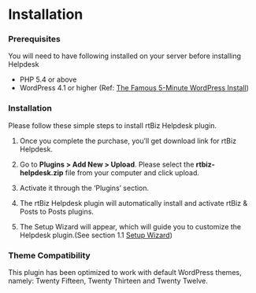 # Installation

### Prerequisites

You will need to have following installed on your server before installing Helpdesk

* PHP 5.4 or above
* WordPress 4.1 or higher (Ref: [The Famous 5-Minute WordPress Install](https://codex.wordpress.org/Installing_WordPress#Famous_5-Minute_Install))


### Installation


Please follow these simple steps to install rtBiz Helpdesk plugin.

1. Once you complete the purchase, you’ll get download link for rtBiz Helpdesk.

2. Go to **Plugins > Add New > Upload**. Please select the **rtbiz-helpdesk.zip** file from your computer and click upload.

3. Activate it through the ‘Plugins’ section.

4. The rtBiz Helpdesk plugin will automatically install and activate rtBiz & Posts to Posts plugins.

5. The Setup Wizard will appear, which will guide you to customize the Helpdesk plugin.(See section 1.1 [Setup Wizard](http://docs.rtcamp.com/rtbiz/helpdesk/admin/setup.html))



### Theme Compatibility
This plugin has been optimized to work with default WordPress themes, namely: Twenty Fifteen, Twenty Thirteen and Twenty Twelve.


